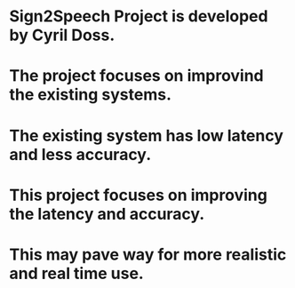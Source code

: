 # Sign2Speech Project is developed by Cyril Doss.
# The project focuses on improvind the existing systems.
# The existing system has low latency and less accuracy.
# This project focuses on improving the latency and accuracy.
# This may pave way for more realistic and real time use.
